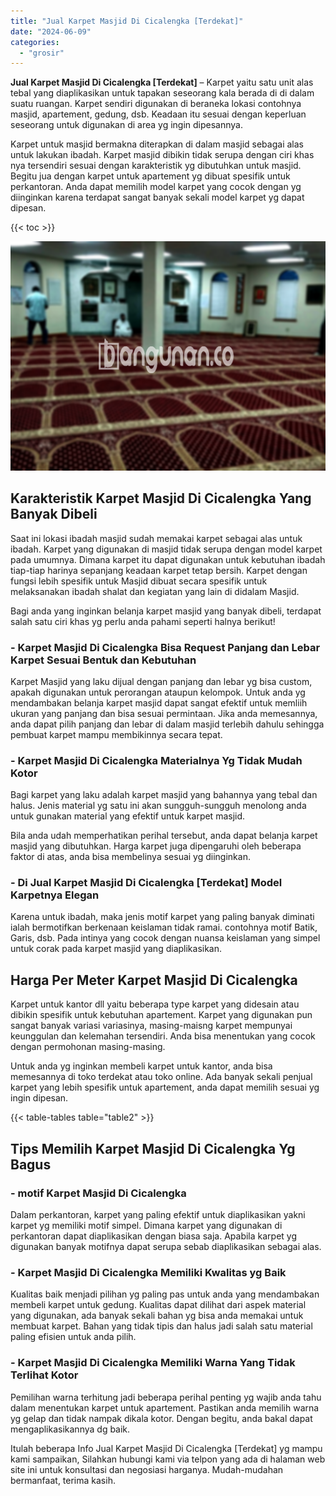 ```yaml
---
title: "Jual Karpet Masjid Di Cicalengka [Terdekat]"
date: "2024-06-09"
categories: 
  - "grosir"
---
```


**Jual Karpet Masjid Di Cicalengka \[Terdekat\]** – Karpet yaitu satu unit alas tebal yang diaplikasikan untuk tapakan seseorang kala berada di di dalam suatu ruangan. Karpet sendiri digunakan di beraneka lokasi contohnya masjid, apartement, gedung, dsb. Keadaan itu sesuai dengan keperluan seseorang untuk digunakan di area yg ingin dipesannya.

Karpet untuk masjid bermakna diterapkan di dalam masjid sebagai alas untuk lakukan ibadah. Karpet masjid dibikin tidak serupa dengan ciri khas nya tersendiri sesuai dengan karakteristik yg dibutuhkan untuk masjid. Begitu jua dengan karpet untuk apartement yg dibuat spesifik untuk perkantoran. Anda dapat memilih model karpet yang cocok dengan yg diinginkan karena terdapat sangat banyak sekali model karpet yg dapat dipesan.

{{< toc >}}

![Jual Karpet Masjid Di Cicalengka [Terdekat]](/images/grosir-karpet-murah-63.png)

## Karakteristik Karpet Masjid Di Cicalengka Yang Banyak Dibeli

Saat ini lokasi ibadah masjid sudah memakai karpet sebagai alas untuk ibadah. Karpet yang digunakan di masjid tidak serupa dengan model karpet pada umumnya. Dimana karpet itu dapat digunakan untuk kebutuhan ibadah tiap-tiap harinya sepanjang keadaan karpet tetap bersih. Karpet dengan fungsi lebih spesifik untuk Masjid dibuat secara spesifik untuk melaksanakan ibadah shalat dan kegiatan yang lain di didalam Masjid.

Bagi anda yang inginkan belanja karpet masjid yang banyak dibeli, terdapat salah satu ciri khas yg perlu anda pahami seperti halnya berikut!

### \- Karpet Masjid Di Cicalengka Bisa Request Panjang dan Lebar Karpet Sesuai Bentuk dan Kebutuhan

Karpet Masjid yang laku dijual dengan panjang dan lebar yg bisa custom, apakah digunakan untuk perorangan ataupun kelompok. Untuk anda yg mendambakan belanja karpet masjid dapat sangat efektif untuk memliih ukuran yang panjang dan bisa sesuai permintaan. Jika anda memesannya, anda dapat pilih panjang dan lebar di dalam masjid terlebih dahulu sehingga pembuat karpet mampu membikinnya secara tepat.

### \- Karpet Masjid Di Cicalengka Materialnya Yg Tidak Mudah Kotor

Bagi karpet yang laku adalah karpet masjid yang bahannya yang tebal dan halus. Jenis material yg satu ini akan sungguh-sungguh menolong anda untuk gunakan material yang efektif untuk karpet masjid.

Bila anda udah memperhatikan perihal tersebut, anda dapat belanja karpet masjid yang dibutuhkan. Harga karpet juga dipengaruhi oleh beberapa faktor di atas, anda bisa membelinya sesuai yg diinginkan.

### \- Di Jual Karpet Masjid Di Cicalengka \[Terdekat\] Model Karpetnya Elegan

Karena untuk ibadah, maka jenis motif karpet yang paling banyak diminati ialah bermotifkan berkenaan keislaman tidak ramai. contohnya motif Batik, Garis, dsb. Pada intinya yang cocok dengan nuansa keislaman yang simpel untuk corak pada karpet masjid yang diaplikasikan.

## Harga Per Meter Karpet Masjid Di Cicalengka

Karpet untuk kantor dll yaitu beberapa type karpet yang didesain atau dibikin spesifik untuk kebutuhan apartement. Karpet yang digunakan pun sangat banyak variasi variasinya, masing-maisng karpet mempunyai keunggulan dan kelemahan tersendiri. Anda bisa menentukan yang cocok dengan permohonan masing-masing.

Untuk anda yg inginkan membeli karpet untuk kantor, anda bisa memesannya di toko terdekat atau toko online. Ada banyak sekali penjual karpet yang lebih spesifik untuk apartement, anda dapat memilih sesuai yg ingin dipesan.

{{< table-tables table="table2" >}}

## Tips Memilih Karpet Masjid Di Cicalengka Yg Bagus

### \- motif Karpet Masjid Di Cicalengka

Dalam perkantoran, karpet yang paling efektif untuk diaplikasikan yakni karpet yg memiliki motif simpel. Dimana karpet yang digunakan di perkantoran dapat diaplikasikan dengan biasa saja. Apabila karpet yg digunakan banyak motifnya dapat serupa sebab diaplikasikan sebagai alas.

### \- Karpet Masjid Di Cicalengka Memiliki Kwalitas yg Baik

Kualitas baik menjadi pilihan yg paling pas untuk anda yang mendambakan membeli karpet untuk gedung. Kualitas dapat dilihat dari aspek material yang digunakan, ada banyak sekali bahan yg bisa anda memakai untuk membuat karpet. Bahan yang tidak tipis dan halus jadi salah satu material paling efisien untuk anda pilih.

### \- Karpet Masjid Di Cicalengka Memiliki Warna Yang Tidak Terlihat Kotor

Pemilihan warna terhitung jadi beberapa perihal penting yg wajib anda tahu dalam menentukan karpet untuk apartement. Pastikan anda memilih warna yg gelap dan tidak nampak dikala kotor. Dengan begitu, anda bakal dapat mengaplikasikannya dg baik.

Itulah beberapa Info Jual Karpet Masjid Di Cicalengka \[Terdekat\] yg mampu kami sampaikan, Silahkan hubungi kami via telpon yang ada di halaman web site ini untuk konsultasi dan negosiasi harganya. Mudah-mudahan bermanfaat, terima kasih.
